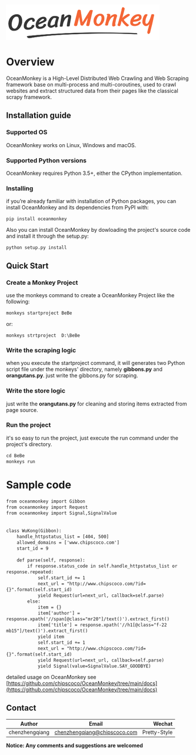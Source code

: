 <img src="https://github.com/chipscoco/OceanMonkey/blob/main/artwork/logo.jpg">
   

Overview
========

OceanMonkey is a High-Level Distributed Web Crawling and Web Scraping framework base on multi-process and multi-coroutines, used to
crawl websites and extract structured data from their pages like the classical scrapy framework.

## Installation guide

### Supported OS

OceanMonkey works on Linux, Windows and macOS.

### Supported Python versions

OceanMonkey requires Python 3.5+, either the CPython implementation.

### Installing
if you’re already familiar with installation of Python packages, you can install OceanMonkey and its dependencies from PyPI with:

    pip install oceanmonkey

Also you can install OceanMonkey by dowloading the project's source code and install it through the setup.py:
    
    python setup.py install

## Quick Start

### Create a Monkey Project
use the monkeys command to create a OceanMonkey Project like the following:
  
    monkeys startproject BeBe
or:

    monkeys strtproject  D:\BeBe
    
### Write the scraping logic
when you execute the startproject command, it will generates two Python script file under the monkeys' directory,
namely **gibbons.py** and **orangutans.py**. just write the gibbons.py for scraping.

### Write the store logic
just write the **orangutans.py** for cleaning and storing items extracted from page source.

### Run the project
it's so easy to run the project, just execute the run command under the project's directory.

    cd BeBe
    monkeys run
    
# Sample code 
```
from oceanmonkey import Gibbon
from oceanmonkey import Request
from oceanmonkey import Signal,SignalValue


class WuKong(Gibbon):
    handle_httpstatus_list = [404, 500]
    allowed_domains = ['www.chipscoco.com']
    start_id = 9

    def parse(self, response):
        if response.status_code in self.handle_httpstatus_list or response.repeated:
            self.start_id += 1
            next_url = "http://www.chipscoco.com/?id={}".format(self.start_id)
            yield Request(url=next_url, callback=self.parse)
        else:
            item = {}
            item['author'] = response.xpath('//span[@class="mr20"]/text()').extract_first()
            item['title'] = response.xpath('//h1[@class="f-22 mb15"]/text()').extract_first()
            yield item
            self.start_id += 1
            next_url = "http://www.chipscoco.com/?id={}".format(self.start_id)
            yield Request(url=next_url, callback=self.parse)
            yield Signal(value=SignalValue.SAY_GOODBYE)
```
detailed usage on OceanMonkey see [https://github.com/chipscoco/OceanMonkey/tree/main/docs](https://github.com/chipscoco/OceanMonkey/tree/main/docs)

## Contact

|Author          | Email            | Wechat      |
| ---------------|:----------------:| -----------:|
| chenzhengqiang | chenzhengqiang@chipscoco.com | Pretty-Style |

**Notice:  Any comments and suggestions are welcomed**
